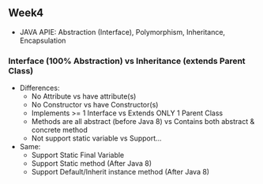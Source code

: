 ## Week4
- JAVA APIE: Abstraction (Interface), Polymorphism, Inheritance, Encapsulation
### Interface (100% Abstraction) vs Inheritance (extends Parent Class)
- Differences:
  - No Attribute vs have attribute(s)
  - No Constructor vs have Constructor(s)
  - Implements >= 1 Interface vs Extends ONLY 1 Parent Class
  - Methods are all abstract (before Java 8) vs Contains both abstract & concrete method
  - Not support static variable vs Support...
- Same:
  - Support Static Final Variable
  - Support Static method (After Java 8)
  - Support Default/Inherit instance method (After Java 8)